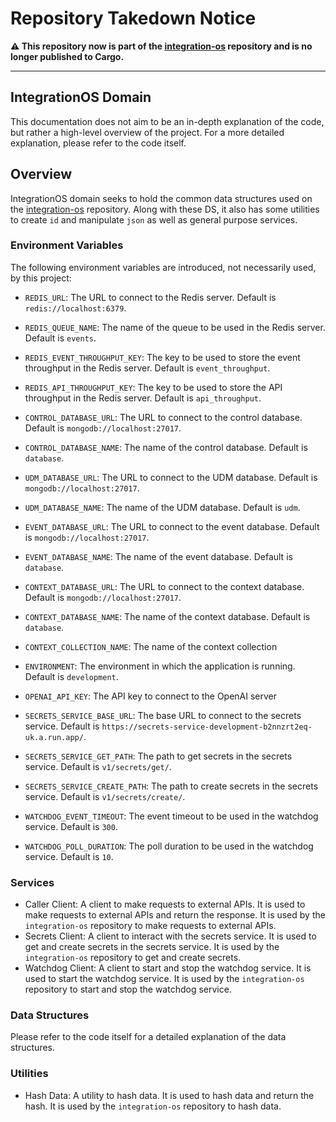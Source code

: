 # Repository Takedown Notice
**⚠️ This repository now is part of the [integration-os](https://github.com/integration-os/integration-os) repository and is no longer published to Cargo.**

---

## IntegrationOS Domain

This documentation does not aim to be an in-depth explanation of the code, but rather a high-level overview of the project.
For a more detailed explanation, please refer to the code itself.

## Overview

IntegrationOS domain seeks to hold the common data structures used on the [integration-os](https://github.com/integration-os/integration-os) repository. Along with these DS, it also
has some utilities to create `id` and manipulate `json` as well as general purpose services.

### Environment Variables

The following environment variables are introduced, not necessarily used, by this project:

- `REDIS_URL`: The URL to connect to the Redis server. Default is `redis://localhost:6379`.
- `REDIS_QUEUE_NAME`: The name of the queue to be used in the Redis server. Default is `events`.
- `REDIS_EVENT_THROUGHPUT_KEY`: The key to be used to store the event throughput in the Redis server. Default is `event_throughput`.
- `REDIS_API_THROUGHPUT_KEY`: The key to be used to store the API throughput in the Redis server. Default is `api_throughput`.

- `CONTROL_DATABASE_URL`: The URL to connect to the control database. Default is `mongodb://localhost:27017`.
- `CONTROL_DATABASE_NAME`: The name of the control database. Default is `database`.
- `UDM_DATABASE_URL`: The URL to connect to the UDM database. Default is `mongodb://localhost:27017`.
- `UDM_DATABASE_NAME`: The name of the UDM database. Default is `udm`.
- `EVENT_DATABASE_URL`: The URL to connect to the event database. Default is `mongodb://localhost:27017`.
- `EVENT_DATABASE_NAME`: The name of the event database. Default is `database`.
- `CONTEXT_DATABASE_URL`: The URL to connect to the context database. Default is `mongodb://localhost:27017`.
- `CONTEXT_DATABASE_NAME`: The name of the context database. Default is `database`.
- `CONTEXT_COLLECTION_NAME`: The name of the context collection

- `ENVIRONMENT`: The environment in which the application is running. Default is `development`.

- `OPENAI_API_KEY`: The API key to connect to the OpenAI server

- `SECRETS_SERVICE_BASE_URL`: The base URL to connect to the secrets service. Default is `https://secrets-service-development-b2nnzrt2eq-uk.a.run.app/`.
- `SECRETS_SERVICE_GET_PATH`: The path to get secrets in the secrets service. Default is `v1/secrets/get/`.
- `SECRETS_SERVICE_CREATE_PATH`: The path to create secrets in the secrets service. Default is `v1/secrets/create/`.

- `WATCHDOG_EVENT_TIMEOUT`: The event timeout to be used in the watchdog service. Default is `300`.
- `WATCHDOG_POLL_DURATION`: The poll duration to be used in the watchdog service. Default is `10`.

### Services

- Caller Client: A client to make requests to external APIs. It is used to make requests to external APIs and return the response. It is used by the `integration-os` repository to make requests to external APIs.
- Secrets Client: A client to interact with the secrets service. It is used to get and create secrets in the secrets service. It is used by the `integration-os` repository to get and create secrets.
- Watchdog Client: A client to start and stop the watchdog service. It is used to start the watchdog service. It is used by the `integration-os` repository to start and stop the watchdog service.

### Data Structures

Please refer to the code itself for a detailed explanation of the data structures.

### Utilities

- Hash Data: A utility to hash data. It is used to hash data and return the hash. It is used by the `integration-os` repository to hash data.
